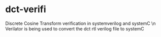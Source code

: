 # dct-verifi
Discrete Cosine Transform verification in systemverilog and systemC
\n
Verilator is being used to convert the dct rtl verilog file to systemC
